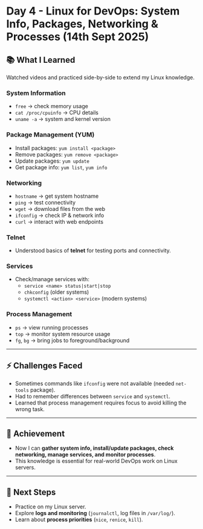 # Day 4 - Linux for DevOps: System Info, Packages, Networking & Processes (14th Sept 2025)

## 📚 What I Learned
Watched videos and practiced side-by-side to extend my Linux knowledge.

### System Information
- `free` → check memory usage  
- `cat /proc/cpuinfo` → CPU details  
- `uname -a` → system and kernel version  

### Package Management (YUM)
- Install packages: `yum install <package>`  
- Remove packages: `yum remove <package>`  
- Update packages: `yum update`  
- Get package info: `yum list`, `yum info`  

### Networking
- `hostname` → get system hostname  
- `ping` → test connectivity  
- `wget` → download files from the web  
- `ifconfig` → check IP & network info  
- `curl` → interact with web endpoints  

### Telnet
- Understood basics of **telnet** for testing ports and connectivity.  

### Services
- Check/manage services with:  
  - `service <name> status|start|stop`  
  - `chkconfig` (older systems)  
  - `systemctl <action> <service>` (modern systems)  

### Process Management
- `ps` → view running processes  
- `top` → monitor system resource usage  
- `fg`, `bg` → bring jobs to foreground/background  

---

## ⚡ Challenges Faced
- Sometimes commands like `ifconfig` were not available (needed `net-tools` package).  
- Had to remember differences between `service` and `systemctl`.  
- Learned that process management requires focus to avoid killing the wrong task.  

---

## 🎉 Achievement
- Now I can **gather system info, install/update packages, check networking, manage services, and monitor processes**.  
- This knowledge is essential for real-world DevOps work on Linux servers.  

---

## 🔮 Next Steps
- Practice on my Linux server.  
- Explore **logs and monitoring** (`journalctl`, log files in `/var/log/`).  
- Learn about **process priorities** (`nice`, `renice`, `kill`).  
